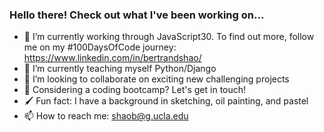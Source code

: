 ### Hello there! Check out what I've been working on...

- 🔭  I’m currently working through JavaScript30. To find out more, follow me on my #100DaysOfCode journey: https://www.linkedin.com/in/bertrandshao/
- 🌱  I’m currently teaching myself Python/Django
- 👯  I’m looking to collaborate on exciting new challenging projects
- 💬  Considering a coding bootcamp? Let's get in touch!
- 🖌   Fun fact: I have a background in sketching, oil painting, and pastel
- 📫  How to reach me: shaob@g.ucla.edu
